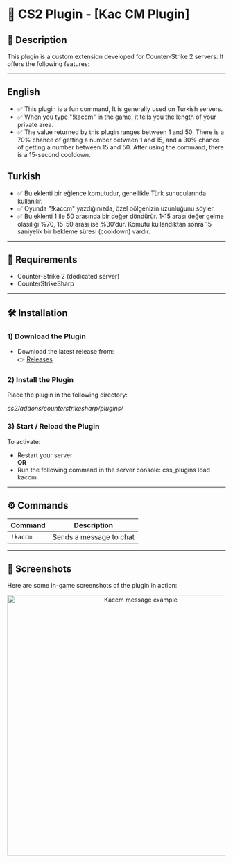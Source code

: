 # 🔫 CS2 Plugin - [Kac CM Plugin]

## 📌 Description

This plugin is a custom extension developed for Counter-Strike 2 servers. It offers the following features:

---

## English
- ✅ This plugin is a fun command, It is generally used on Turkish servers.
- ✅ When you type "!kaccm" in the game, it tells you the length of your private area.
- ✅ The value returned by this plugin ranges between 1 and 50. There is a 70% chance of getting a number between 1 and 15, and a 30% chance of getting a number between 15 and 50. After using the command, there is a 15-second cooldown.

## Turkish
- ✅ Bu eklenti bir eğlence komutudur, genellikle Türk sunucularında kullanılır.
- ✅ Oyunda "!kaccm" yazdığınızda, özel bölgenizin uzunluğunu söyler.
- ✅ Bu eklenti 1 ile 50 arasında bir değer döndürür. 1-15 arası değer gelme olasılığı %70, 15-50 arası ise %30’dur. Komutu kullandıktan sonra 15 saniyelik bir bekleme süresi (cooldown) vardır.

---

## 🧩 Requirements

- Counter-Strike 2 (dedicated server)
- CounterStrikeSharp

---

## 🛠️ Installation

### 1) Download the Plugin

- Download the latest release from:  
 👉 [Releases](https://github.com/SwindleR-b/CS2-HudSay)


### 2) Install the Plugin

Place the plugin in the following directory:

_cs2/addons/counterstrikesharp/plugins/_


### 3) Start / Reload the Plugin

To activate:

- Restart your server  
  **OR**
- Run the following command in the server console:
css_plugins load kaccm

---

## ⚙️ Commands

| Command    | Description              |
|------------|--------------------------|
| `!kaccm`   | Sends a message to chat  |

---

## 📸 Screenshots

Here are some in-game screenshots of the plugin in action:

<p align="center"> <img src="screenshots/hudsay2.png" alt="Kaccm message example" width="600"/> </p>
